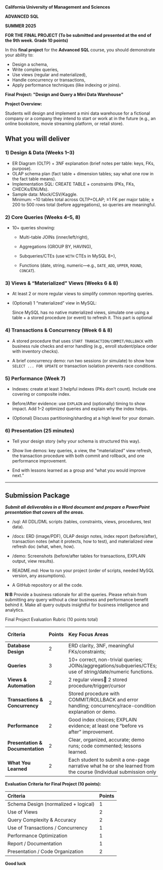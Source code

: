 
**California University of Management and Sciences** 

**ADVANCED SQL** 

**SUMMER 2025**

**FOR THE FINAL PROJECT (To be submitted and presented at the end of the 9th week. Grade 10 points)**

In this **final project** for the **Advanced SQL** course, you should demonstrate your  ability to:

* Design a schema,  
* Write complex queries,  
* Use views (regular and materialized),  
* Handle concurrency or transactions,  
* Apply performance techniques (like indexing or joins).

**Final Project: "Design and Query a Mini Data Warehouse"**

 **Project Overview:**

Students will design and implement a mini data warehouse for a fictional company or a company they intend to start or work at in the future  (e.g., an online bookstore, movie streaming platform, or retail store).

## **What you will deliver**

### 1\) Design & Data (Weeks 1–3)

* ER Diagram (OLTP) \+ 3NF explanation (brief notes per table: keys, FKs, purpose).  
* OLAP schema plan (fact table \+ dimension tables; say what one row in the fact table means).  
* Implementation SQL: CREATE TABLE \+ constraints (PKs, FKs, CHECKs/ENUMs).  
* Sample data: Mock/CSV/Kaggle.  
   Minimum: \~10 tables total across OLTP+OLAP; ≥1 FK per major table; ≥ 200 to 500 rows total (before aggregations), so queries are meaningful.

### 2\) Core Queries (Weeks 4–5, 8\)

* 10+ queries showing:

  * Multi-table JOINs (inner/left/right),

  * Aggregations (GROUP BY, HAVING),

  * Subqueries/CTEs (use `WITH` CTEs in MySQL 8+),

  * Functions (date, string, numeric—e.g., `DATE_ADD`, `UPPER`, `ROUND`, `CONCAT`).

### 3\) **Views & “Materialized” Views (Weeks 6 & 8\)**

* At least 2 or more regular views to simplify common reporting queries.

* (Optional) 1 “materialized” view in MySQL:

   Since MySQL has no native materialized views, simulate one using a table \+ a stored procedure (or event) to refresh it. This part is optional 

### 4\) **Transactions & Concurrency (Week 6 & 8\)**

* A stored procedure that uses `START TRANSACTION/COMMIT/ROLLBACK` with business rule checks and error handling (e.g., enroll student/place order with inventory checks).

* A brief concurrency demo: run two sessions (or simulate) to show how `SELECT ... FOR UPDATE` or transaction isolation prevents race conditions.

### 5\) **Performance (Week 7\)**

* Indexes: create at least 3 helpful indexes (PKs don’t count). Include one covering or composite index.

* Before/After evidence: use `EXPLAIN` and (optionally) timing to show impact. Add 1–2 optimized queries and explain why the index helps.

* (Optional) Discuss partitioning/sharding at a high level for your domain.

### **6\) Presentation (25 minutes)**

* Tell your design story (why your schema is structured this way).

* Show live demos: key queries, a view, the “materialized” view refresh, the transaction procedure with both commit and rollback, and one performance improvement.

* End with lessons learned as a group and “what you would improve next.”

---

## **Submission Package**

***Submit all deliverables in a Word document and prepare a PowerPoint presentation that covers all the areas.*** 

* /sql: All DDL/DML scripts (tables, constraints, views, procedures, test data).

* /docs: ERD (image/PDF), OLAP design notes, index report (before/after), transaction notes (what it protects, how to test), and materialized view refresh doc (what, when, how).

* /demo: Screenshots (before/after tables for transactions, EXPLAIN output, view results).

* README.md: How to run your project (order of scripts, needed MySQL version, any assumptions).

* A GitHub repository or all the code.


**N:B** Provide a business rationale for all the queries. Please refrain from submitting any query without a clear business and performance benefit behind it. Make all query outputs insightful for business intelligence and analytics.


Final Project Evaluation Rubric (10 points total)

| Criteria | Points | Key Focus Areas | Week Alignment |
| :---- | :---- | :---- | :---- |
| **Database Design** | 2 | ERD clarity, 3NF, meaningful FKs/constraints; | Weeks 1-3 |
| **Queries** | 3 | 10+ correct, non-trivial queries; JOINs/aggregations/subqueries/CTEs; use of string/date/numeric functions. | Weeks 4-5, 8 |
| **Views & Automation** | 2 |  2 regular views 2 stored procedure/trigger/cursor | Weeks 6-7, 8 |
| **Transactions & Concurrency** | 2 | Stored procedure with COMMIT/ROLLBACK and error handling; concurrency/race-condition explanation or demo. | Week 6, 8 |
| **Performance** | 2 | Good index choices; EXPLAIN evidence; at least one “before vs after” improvement. | Week 7 |
| **Presentation & Documentation** | 2 | Clear, organized, accurate; demo runs; code commented; lessons learned. | All weeks |
| **What You Learned**  | 2 | Each student to submit a one-page narrative  what he or she learned from the course (Individual submission only |  |

**Evaluation Criteria for Final Project (10 points):**

| Criteria | Points |
| :---- | :---- |
| Schema Design (normalized \+ logical) |  1 |
| Use of Views  |  2 |
| Query Complexity & Accuracy |  2 |
| Use of Transactions / Concurrency |  1 |
| Performance Optimization |  1 |
| Report / Documentation |  1 |
| Presentation / Code Organization |  2 |

**Good luck** 
